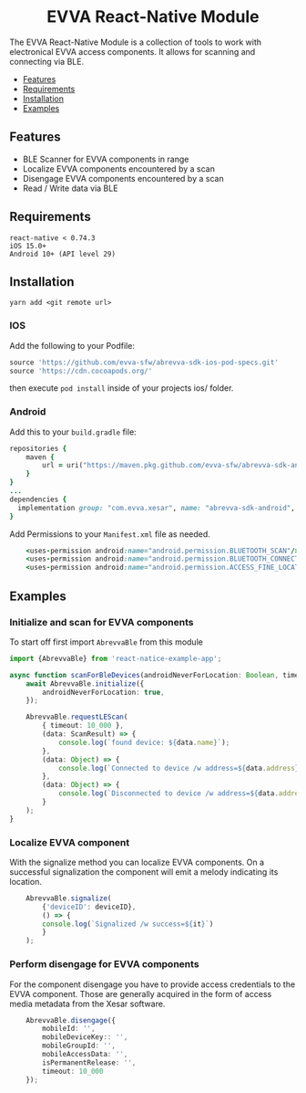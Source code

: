 <p align="center">
  <h1 align="center">EVVA React-Native Module</h1>
</p>

The EVVA React-Native Module is a collection of tools to work with electronical EVVA access components. It allows for scanning and connecting via BLE.

- [Features](#features)
- [Requirements](#requirements)
- [Installation](#installation)
- [Examples](#examples)

## Features

- BLE Scanner for EVVA components in range
- Localize EVVA components encountered by a scan
- Disengage EVVA components encountered by a scan
- Read / Write data via BLE

## Requirements

    react-native < 0.74.3
    iOS 15.0+ 
    Android 10+ (API level 29) 

## Installation
```
yarn add <git remote url>
```
### IOS

Add the following to your Podfile:

```ruby
source 'https://github.com/evva-sfw/abrevva-sdk-ios-pod-specs.git'
source 'https://cdn.cocoapods.org/'
```

then execute `pod install` inside of your projects ios/ folder.

### Android

Add this to your `build.gradle` file:

```ruby
repositories {
    maven {
        url = uri("https://maven.pkg.github.com/evva-sfw/abrevva-sdk-android")
    }
}
...
dependencies {
  implementation group: "com.evva.xesar", name: "abrevva-sdk-android", version: "1.0.19" <-- change to latest version. 
}
```

Add Permissions to your `Manifest.xml` file as needed.

```ruby
    <uses-permission android:name="android.permission.BLUETOOTH_SCAN"/>
    <uses-permission android:name="android.permission.BLUETOOTH_CONNECT"/>
    <uses-permission android:name="android.permission.ACCESS_FINE_LOCATION"/>
```

## Examples

### Initialize and scan for EVVA components

To start off first import `AbrevvaBle` from this module

```typescript
import {AbrevvaBle} from 'react-natice-example-app';

async function scanForBleDevices(androidNeverForLocation: Boolean, timeout: Number){
    await AbrevvaBle.initialize({
        androidNeverForLocation: true,
    });

    AbrevvaBle.requestLEScan(
        { timeout: 10_000 }, 
        (data: ScanResult) => {
            console.log(`found device: ${data.name}`);
        },
        (data: Object) => {
            console.log(`Connected to device /w address=${data.address}`);
        },
        (data: Object) => {
            console.log(`Disconnected to device /w address=${data.address}`);
        }
    );
}
```

### Localize EVVA component

With the signalize method you can localize EVVA components. On a successful signalization the component will emit a melody indicating its location.

```typescript
    AbrevvaBle.signalize(
        {'deviceID': deviceID},
        () => {
        console.log(`Signalized /w success=${it}`)
        }    
    );
```
### Perform disengage for EVVA components

For the component disengage you have to provide access credentials to the EVVA component. Those are generally acquired in the form of access media metadata from the Xesar software.

```typescript
    AbrevvaBle.disengage({
        mobileId: '',
        mobileDeviceKey:: '',
        mobileGroupId: '',
        mobileAccessData: '',
        isPermanentRelease: '',
        timeout: 10_000
    });
```